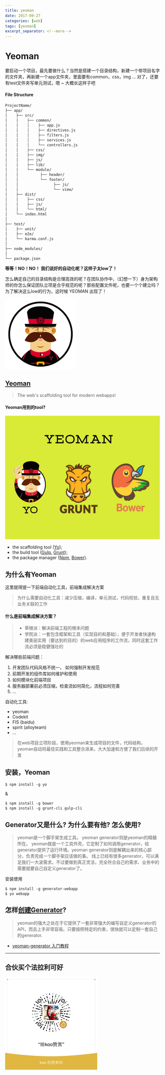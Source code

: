 ```yaml
---
title: yeoman
date: 2017-09-27
categories: [web]
tags: [yeoman]
excerpt_separator: <!--more-->
---
```


# Yeoman

要启动一个项目，最先要做什么？当然是搭建一个目录结构，新建一个带项目名字的文件夹，再新建一个app文件夹，里面要有common，css，img ... 对了，还要有test文件夹写单元测试，嗯 ~ 大概长这样子吧


#### File Structure
```
ProjectName/
├── app/
│    ├── src/
│    │    ├── common/
│    │    │    ├── app.js
│    │    │    ├── directives.js
│    │    │    ├── filters.js
│    │    │    ├── services.js
│    │    │    └── controllers.js
│    │    ├── css/
│    │    ├── img/
│    │    ├── js/
│    │    ├── lib/
│    │    └── module/
│    │          ├── header/
│    │          └── footer/
│    │                ├── js/
│    │                └── view/
│    ├── dist/
│    │    ├── css/
│    │    ├── js/
│    │    └── html/
│    └── index.html
│                 
├── test/
│    ├── unit/
│    ├── e2e/
│    └── karma.conf.js
│
├── node_modules/
│
└── package.json
```

**等等！NO！NO！ 我们说好的自动化呢？这样子太low了！**

怎么确定自己的目录结构是合理高效的呢？在团队协作中，（幻想一下）身为架构师的你怎么保证团队立项是合乎规范的呢？那些配置文件呢，也要一个个建立吗？为了解决这么low的行为，这时候 YEOMAN 出现了！

<!--more-->

![yeoman](./assets/images/yeoman/yo.png)

## [Yeoman](http://yeoman.io/)

> The web's scaffolding tool for modern webapps!

#### Yeoman用到的tool?

<img src="./assets/images/yeoman/yeoman.jpg"  style="height: 400px;">

* the scaffolding tool ([Yo](http://yeoman.io/));
* the build tool ([Gulp](https://gulpjs.com/), [Grunt](https://gruntjs.com/));
* the package manager ([Npm](https://www.npmjs.com/), [Bower](https://bower.io/)).

## 为什么有Yeoman

这里就得提一下前端自动化工具，前端集成解决方案

> 为什么需要自动化工具：减少压缩，编译，单元测试，代码校验，重复且无业务关联的工作

#### 什么是前端集成解决方案？
> * 草根派：解决前端工程的根本问题
> * 学院派：一套包含框架和工具（实现目的和基础），便于开发者快速构建美丽实用（要达到的目的）的web应用程序的工作流，同时这套工作流必须是稳健强壮的

解决哪些前端问题：
1. 开发团队代码风格不统一，	如何强制开发规范
2. 前期开发的组件库如何维护和使用
3. 如何模块化前端项目
4. 服务器部署前必须压缩，检查流如何简化，流程如何完善
5. ...

自动化工具:
* yeoman
* Codekit	
* FIS (baidu)
* spirit (alloyteam)
* ...

> 在web项目立项阶段，使用yeoman来生成项目的文件，代码结构，yeoman自动将最佳实践和工具整合进来，大大加速和方便了我们后续的开发

## 安装，Yeoman
```
$ npm install -g yo
```
&
```
$ npm install -g bower
$ npm install -g grunt-cli gulp-cli
```


## Generator又是什么? 为什么要有他? 怎么使用?

> yeoman是一个脚手架生成工具。
  yeoman generator则是yeoman的精髓所在。
  yeoman就是一个工具外壳，它定制了如何调用generator，给generator提供了运行环境。yeoman generator则是解耦出来的核心部分，负责完成一个脚手架应该做的事。
  线上已经有很多generator，可以满足我们一大波需求。不过要做到真正灵活，完全符合自己的需求、业务中的需要就要自己自定义generator了。

安装使用
```
$ npm install -g generator-webapp
$ yo webapp
```

## 怎样[创建Generator](http://yeoman.io/authoring/index.html)?

> yeoman的强大之处在于它提供了一套非常强大的编写自定义generator的API，而且上手非常容易。只要按照特定的约束，很快就可以定制一套自己的generator.

* [yeoman-generator 入门教程](https://segmentfault.com/a/1190000005827971#articleHeader2)

---
## 合伙买个法拉利可好
<img src="./assets/images/wx.jpg" style="height: 300px;">



